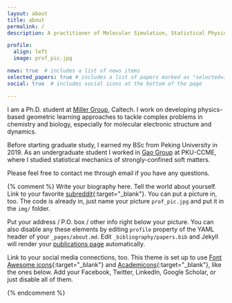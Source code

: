 ```yaml
---
layout: about
title: about
permalink: /
description: A practitioner of Molecular Simulation, Statistical Physics, and Machine Learning. 

profile:
  align: left
  image: prof_pic.jpg

news: true  # includes a list of news items
selected_papers: true # includes a list of papers marked as "selected={true}"
social: true  # includes social icons at the bottom of the page

---
```


I am a Ph.D. student at <a href="https://millergroup.caltech.edu/Miller_Group/Home.html">Miller Group</a>, Caltech. I work on developing physics-based geometric learning approaches to tackle complex problems in chemistry and biology, especially for molecular electronic structure and dynamics.

Before starting graduate study, I earned my BSc from Peking University in 2019. As an undergraduate student I worked in <a href="https://www.chem.pku.edu.cn/gaoyq/">Gao Group</a> at PKU-CCME, where I studied statistical mechanics of strongly-confined soft matters. 

Please feel free to contact me through email if you have any questions. 

{% comment %} 
Write your biography here. Tell the world about yourself. Link to your favorite [subreddit](http://reddit.com){:target="\_blank"}. You can put a picture in, too. The code is already in, just name your picture `prof_pic.jpg` and put it in the `img/` folder.

Put your address / P.O. box / other info right below your picture. You can also disable any these elements by editing `profile` property of the YAML header of your `_pages/about.md`. Edit `_bibliography/papers.bib` and Jekyll will render your [publications page](/al-folio/publications/) automatically.

Link to your social media connections, too. This theme is set up to use [Font Awesome icons](http://fortawesome.github.io/Font-Awesome/){:target="\_blank"} and [Academicons](https://jpswalsh.github.io/academicons/){:target="\_blank"}, like the ones below. Add your Facebook, Twitter, LinkedIn, Google Scholar, or just disable all of them.

{% endcomment %}
